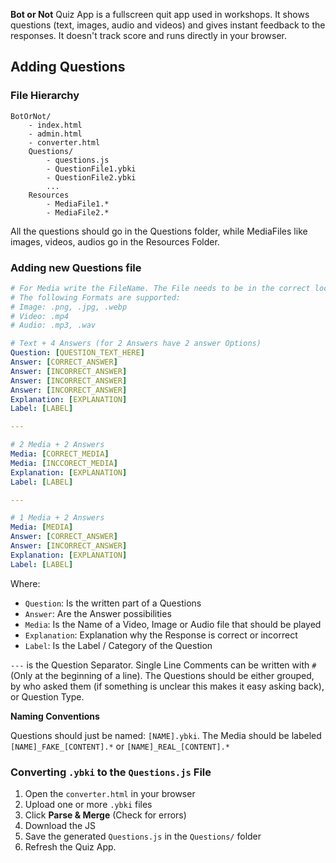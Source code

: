 **Bot or Not** Quiz App is a fullscreen quit app used in workshops. It shows questions (text, images, audio and videos) and gives instant feedback to the responses. It doesn't track score and runs directly in your browser.

## Adding Questions

### File Hierarchy

``` 
BotOrNot/
	- index.html
	- admin.html
	- converter.html
	Questions/
		- questions.js
		- QuestionFile1.ybki
		- QuestionFile2.ybki
		...
	Resources
		- MediaFile1.*
		- MediaFile2.*
```

All the questions should go in the Questions folder, while MediaFiles like images, videos, audios go in the Resources Folder.

### Adding new Questions file

```YAML
# For Media write the FileName. The File needs to be in the correct location. 
# The following Formats are supported:
# Image: .png, .jpg, .webp
# Video: .mp4
# Audio: .mp3, .wav

# Text + 4 Answers (for 2 Answers have 2 answer Options)
Question: [QUESTION_TEXT_HERE]
Answer: [CORRECT_ANSWER]
Answer: [INCORRECT_ANSWER]
Answer: [INCORRECT_ANSWER]
Answer: [INCORRECT_ANSWER]
Explanation: [EXPLANATION]
Label: [LABEL]

---

# 2 Media + 2 Answers
Media: [CORRECT_MEDIA]
Media: [INCCORECT_MEDIA]
Explanation: [EXPLANATION]
Label: [LABEL]

---

# 1 Media + 2 Answers
Media: [MEDIA]
Answer: [CORRECT_ANSWER]
Answer: [INCORRECT_ANSWER]
Explanation: [EXPLANATION]
Label: [LABEL]
```

Where:

- `Question`: Is the written part of a Questions
- `Answer`: Are the Answer possibilities
- `Media`: Is the Name of a Video, Image or Audio file that should be played
- `Explanation`: Explanation why the Response is correct or incorrect
- `Label`: Is the Label / Category of the Question

`---` is the Question Separator. Single Line Comments can be written with `#` (Only at the beginning of a line). The Questions should be either grouped, by who asked them (if something is unclear this makes it easy asking back), or Question Type.

**Naming Conventions**

Questions should just be named: `[NAME].ybki`. The Media should be labeled `[NAME]_FAKE_[CONTENT].*` or `[NAME]_REAL_[CONTENT].*`

### Converting `.ybki` to the `Questions.js` File

1. Open the `converter.html` in your browser
2. Upload one or more `.ybki` files
3. Click **Parse & Merge** (Check for errors)
4. Download the JS
5. Save the generated `Questions.js` in the `Questions/` folder
6. Refresh the Quiz App.